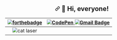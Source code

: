 <div data-target="readme-toc.content" class="Box-body px-5 pb-5">
	<article class="markdown-body entry-content container-lg" itemprop="text"><h1 align="center" dir="auto"><a id="user-content---hi-everyone" class="anchor" aria-hidden="true" href="#--hi-everyone"><svg class="octicon octicon-link" viewBox="0 0 16 16" version="1.1" width="16" height="16" aria-hidden="true"><path fill-rule="evenodd" d="M7.775 3.275a.75.75 0 001.06 1.06l1.25-1.25a2 2 0 112.83 2.83l-2.5 2.5a2 2 0 01-2.83 0 .75.75 0 00-1.06 1.06 3.5 3.5 0 004.95 0l2.5-2.5a3.5 3.5 0 00-4.95-4.95l-1.25 1.25zm-4.69 9.64a2 2 0 010-2.83l2.5-2.5a2 2 0 012.83 0 .75.75 0 001.06-1.06 3.5 3.5 0 00-4.95 0l-2.5 2.5a3.5 3.5 0 004.95 4.95l1.25-1.25a.75.75 0 00-1.06-1.06l-1.25 1.25a2 2 0 01-2.83 0z"></path></svg></a>
		 <g-emoji class="g-emoji" alias="vulcan_salute" fallback-src="https://github.githubassets.com/images/icons/emoji/unicode/1f596.png">🖖</g-emoji> Hi, everyone!</h1>
		<table>
			<thead>
				<tr>
					<th align="center">
						<a href="https://forthebadge.com" rel="nofollow">
							<img src="https://camo.githubusercontent.com/4a5678c90d0e6cfa577175bc2f86e6b1d6539651fb8e94d13219559ea3d790df/68747470733a2f2f666f7274686562616467652e636f6d2f696d616765732f6261646765732f69742d776f726b732d7768792e737667" alt="forthebadge" data-canonical-src="https://forthebadge.com/images/badges/it-works-why.svg" style="max-width: 100%;">
						</a>
					</th>
					<th align="center">
						<a href="https://codepen.io/mabi-mabi-mabi" rel="nofollow">
							<img src="https://camo.githubusercontent.com/9a2d4c67e34d8347850236866caeb38625319689c292a0598cc5abb6c0d84011/68747470733a2f2f696d672e736869656c64732e696f2f62616467652f436f646570656e2d3030303030303f7374796c653d666f722d7468652d6261646765266c6f676f3d636f646570656e266c6f676f436f6c6f723d7768697465266c696e6b3d68747470733a2f2f636f646570656e2e696f2f6d6162692d6d6162692d6d616269" alt="CodePen" data-canonical-src="https://img.shields.io/badge/Codepen-000000?style=for-the-badge&amp;logo=codepen&amp;logoColor=white&amp;link=https://codepen.io/mabi-mabi-mabi" style="max-width: 100%;">
						</a>
						<a href="mailto:duartecostap@gmail.com">
							<img src="https://camo.githubusercontent.com/451b1a8c86f4acc0bedac903291946d5fa6e6056e78860a29e9979b81b65a1d5/68747470733a2f2f696d672e736869656c64732e696f2f62616467652f2d647561727465636f7374617040676d61696c2e636f6d2d6331343433383f7374796c653d666c61742d737175617265266c6f676f3d476d61696c266c6f676f436f6c6f723d7768697465266c696e6b3d6d61696c746f3a647561727465636f7374617040676d61696c2e636f6d" alt="Gmail Badge" data-canonical-src="https://img.shields.io/badge/-duartecostap@gmail.com-c14438?style=flat-square&amp;logo=Gmail&amp;logoColor=white&amp;link=mailto:duartecostap@gmail.com" style="max-width: 100%;">
						</a>
					</th>
				</tr>
			</thead>
			<tbody>
				<tr>
					<td align="center"><animated-image data-catalyst="">
						<a target="_blank" rel="noopener noreferrer" href="https://camo.githubusercontent.com/1a32aa9265adce690d77206030b8b7672cff0729fc031afaabde740cdac4b1e1/68747470733a2f2f692e70696e696d672e636f6d2f6f726967696e616c732f33322f31372f64632f33323137646339636664383134373361626166366535383338343538316466382e676966" data-target="animated-image.originalLink">
							<img src="https://camo.githubusercontent.com/1a32aa9265adce690d77206030b8b7672cff0729fc031afaabde740cdac4b1e1/68747470733a2f2f692e70696e696d672e636f6d2f6f726967696e616c732f33322f31372f64632f33323137646339636664383134373361626166366535383338343538316466382e676966" alt="cat laser" data-canonical-src="https://i.pinimg.com/originals/32/17/dc/3217dc9cfd81473abaf6e58384581df8.gif" style="max-width: 100%; display: inline-block;" data-target="animated-image.originalImage">
						</a>
					<span class="AnimatedImagePlayer" data-target="animated-image.player" hidden="">
						<a data-target="animated-image.replacedLink" class="AnimatedImagePlayer-images" href="https://camo.githubusercontent.com/1a32aa9265adce690d77206030b8b7672cff0729fc031afaabde740cdac4b1e1/68747470733a2f2f692e70696e696d672e636f6d2f6f726967696e616c732f33322f31372f64632f33323137646339636664383134373361626166366535383338343538316466382e676966" target="_blank">
						<span data-target="animated-image.imageContainer">
							<img data-target="animated-image.replacedImage" alt="cat laser" class="AnimatedImagePlayer-animatedImage" src="https://camo.githubusercontent.com/1a32aa9265adce690d77206030b8b7672cff0729fc031afaabde740cdac4b1e1/68747470733a2f2f692e70696e696d672e636f6d2f6f726967696e616c732f33322f31372f64632f33323137646339636664383134373361626166366535383338343538316466382e676966" style="display: block; opacity: 1;">
						<canvas class="AnimatedImagePlayer-stillImage" aria-hidden="true" width="58" height="58"></canvas></span>
						</a>

						<button data-target="animated-image.imageButton" class="AnimatedImagePlayer-images" tabindex="-1" aria-label="Play cat laser"></button>
						<span class="AnimatedImagePlayer-controls" data-target="animated-image.controls">
							<button data-target="animated-image.playButton" class="AnimatedImagePlayer-button" aria-label="Play cat laser">
								<svg aria-hidden="true" focusable="false" class="octicon icon-play" width="16" height="16" viewBox="0 0 16 16" fill="none" xmlns="http://www.w3.org/2000/svg">
								<path d="M4 13.5427V2.45734C4 1.82607 4.69692 1.4435 5.2295 1.78241L13.9394 7.32507C14.4334 7.63943 14.4334 8.36057 13.9394 8.67493L5.2295 14.2176C4.69692 14.5565 4 14.1739 4 13.5427Z">
								</path></svg>
								<svg aria-hidden="true" focusable="false" class="octicon icon-pause" width="16" height="16" viewBox="0 0 16 16" xmlns="http://www.w3.org/2000/svg">
									<rect x="4" y="2" width="3" height="12" rx="1"></rect>
									<rect x="9" y="2" width="3" height="12" rx="1"></rect>
								</svg>
							</button>
							<a data-target="animated-image.openButton" aria-label="Open cat laser in new window" class="AnimatedImagePlayer-button" href="https://camo.githubusercontent.com/1a32aa9265adce690d77206030b8b7672cff0729fc031afaabde740cdac4b1e1/68747470733a2f2f692e70696e696d672e636f6d2f6f726967696e616c732f33322f31372f64632f33323137646339636664383134373361626166366535383338343538316466382e676966" target="_blank">
								<svg aria-hidden="true" class="octicon" xmlns="http://www.w3.org/2000/svg" viewBox="0 0 16 16" width="16" height="16">
									<path fill-rule="evenodd" d="M10.604 1h4.146a.25.25 0 01.25.25v4.146a.25.25 0 01-.427.177L13.03 4.03 9.28 7.78a.75.75 0 01-1.06-1.06l3.75-3.75-1.543-1.543A.25.25 0 0110.604 1zM3.75 2A1.75 1.75 0 002 3.75v8.5c0 .966.784 1.75 1.75 1.75h8.5A1.75 1.75 0 0014 12.25v-3.5a.75.75 0 00-1.5 0v3.5a.25.25 0 01-.25.25h-8.5a.25.25 0 01-.25-.25v-8.5a.25.25 0 01.25-.25h3.5a.75.75 0 000-1.5h-3.5z"></path>
								</svg>
							</a>
						</span>
					</span></animated-image></td>
					<td align="center"><code>I am Mabiá</code> <br>Curious about solving problems and organizing the world around me through technology! <br>Always looking for a new opportunity to learn! I’m currently learning Javascript &amp; technologies around Javascript<g-emoji class="g-emoji" alias="yellow_square" fallback-src="https://github.githubassets.com/images/icons/emoji/unicode/1f7e8.png">🟨</g-emoji> <br><strong>Have you checked out my <a href="https://www.linkedin.com/in/prisciladuarte1993/" rel="nofollow"><img src="https://camo.githubusercontent.com/073a640ba8787e2ca6938150d4bb7e65078db33f927f3fdbdc4eb0c81724a980/68747470733a2f2f696d672e736869656c64732e696f2f62616467652f2d4c696e6b6564496e2d626c75653f7374796c653d666c61742d737175617265266c6f676f3d4c696e6b6564696e266c6f676f436f6c6f723d7768697465266c696e6b3d68747470733a2f2f68747470733a2f2f7777772e6c696e6b6564696e2e636f6d2f696e2f7072697363696c61647561727465313939332f" alt="Linkedin Badge" data-canonical-src="https://img.shields.io/badge/-LinkedIn-blue?style=flat-square&amp;logo=Linkedin&amp;logoColor=white&amp;link=https://https://www.linkedin.com/in/prisciladuarte1993/" style="max-width: 100%;"></a>
						?</strong> <br>I also love cycling, taking care of plants and space travel movies, like: Planet of the Apes and Interstellar <g-emoji class="g-emoji" alias="rocket" fallback-src="https://github.githubassets.com/images/icons/emoji/unicode/1f680.png">🚀</g-emoji></td>
				</tr>
			</tbody>
		</table>
		<h2 align="center" dir="auto"><a id="user-content---technologies" class="anchor" aria-hidden="true" href="#--technologies"><svg class="octicon octicon-link" viewBox="0 0 16 16" version="1.1" width="16" height="16" aria-hidden="true"><path fill-rule="evenodd" d="M7.775 3.275a.75.75 0 001.06 1.06l1.25-1.25a2 2 0 112.83 2.83l-2.5 2.5a2 2 0 01-2.83 0 .75.75 0 00-1.06 1.06 3.5 3.5 0 004.95 0l2.5-2.5a3.5 3.5 0 00-4.95-4.95l-1.25 1.25zm-4.69 9.64a2 2 0 010-2.83l2.5-2.5a2 2 0 012.83 0 .75.75 0 001.06-1.06 3.5 3.5 0 00-4.95 0l-2.5 2.5a3.5 3.5 0 004.95 4.95l1.25-1.25a.75.75 0 00-1.06-1.06l-1.25 1.25a2 2 0 01-2.83 0z"></path></svg></a>
			<g-emoji class="g-emoji" alias="zap" fallback-src="https://github.githubassets.com/images/icons/emoji/unicode/26a1.png">⚡</g-emoji> Technologies</h2>
		<p dir="auto">
			<a href="https://github.com/Gilbertok">
				<img src="https://camo.githubusercontent.com/d600bfc9384f9d8568cbeb46b0569b0c4c13807cbf08331c0f77fd6490c12b8a/68747470733a2f2f696d672e736869656c64732e696f2f62616467652f507974686f6e2d4646443433423f7374796c653d666f722d7468652d6261646765266c6f676f3d707974686f6e266c6f676f436f6c6f723d6461726b677265656e266c696e6b3d68747470733a2f2f6769746875622e636f6d2f6d616269616d61626961" alt="python Badge" data-canonical-src="https://img.shields.io/badge/Python-FFD43B?style=for-the-badge&amp;logo=python&amp;logoColor=darkgreen&amp;link=https://github.com/mabiamabia" style="max-width: 100%;">
			</a>		
			<a href="https://github.com/Gilbertok">
				<img src="https://camo.githubusercontent.com/bc2bc4bd09618d48091430ac8dcc440041a76b8eccc8e3e20c58573919dc76a4/68747470733a2f2f696d672e736869656c64732e696f2f62616467652f48544d4c352d4533344632363f7374796c653d666f722d7468652d6261646765266c6f676f3d68746d6c35266c6f676f436f6c6f723d7768697465266c696e6b3d68747470733a2f2f6769746875622e636f6d2f7072697363696c61647561727465" alt="html Badge" data-canonical-src="https://img.shields.io/badge/HTML5-E34F26?style=for-the-badge&amp;logo=html5&amp;logoColor=white&amp;link=https://github.com/Gilbertok" style="max-width: 100%;">
			</a>
			<a href="https://github.com/Gilbertok">
				<img src="https://camo.githubusercontent.com/4a55ee7f971ef137b32fe04afe1e25a8ebb2c546afad545ad61db06576a181fd/68747470733a2f2f696d672e736869656c64732e696f2f62616467652f435353332d3135373242363f7374796c653d666f722d7468652d6261646765266c6f676f3d63737333266c6f676f436f6c6f723d7768697465266c696e6b3d68747470733a2f2f6769746875622e636f6d2f7072697363696c61647561727465" alt="css Badge" data-canonical-src="https://img.shields.io/badge/CSS3-1572B6?style=for-the-badge&amp;logo=css3&amp;logoColor=white&amp;link=https://github.com/Gilbertok" style="max-width: 100%;">
			</a>
			<a href="https://github.com/Gilbertok">
				<img src="https://camo.githubusercontent.com/d433bb6ed6cf8be77c837c0ceed3f5465083373d766aba7e201f2e0ef3e4156c/68747470733a2f2f696d672e736869656c64732e696f2f62616467652f4a6176615363726970742d3332333333303f7374796c653d666f722d7468652d6261646765266c6f676f3d6a617661736372697074266c6f676f436f6c6f723d463744463145266c696e6b3d68747470733a2f2f6769746875622e636f6d2f7072697363696c61647561727465" alt="javaasccripptt Badge" data-canonical-src="https://img.shields.io/badge/JavaScript-323330?style=for-the-badge&amp;logo=javascript&amp;logoColor=F7DF1E&amp;link=https://github.com/Gilbertok" style="max-width: 100%;">
			</a>
			<a href="https://github.com/Gilbertok">
				<img src="https://camo.githubusercontent.com/ddbdd98b49c343632df65353198ac7af5e94e2a9d5f8508cd2ca34a2f336e889/68747470733a2f2f696d672e736869656c64732e696f2f62616467652f547970655363726970742d3030374143433f7374796c653d666f722d7468652d6261646765266c6f676f3d74797065736372697074266c6f676f436f6c6f723d7768697465266c696e6b3d68747470733a2f2f6769746875622e636f6d2f7072697363696c61647561727465" alt="ttyppeesscrript Badge" data-canonical-src="https://img.shields.io/badge/TypeScript-007ACC?style=for-the-badge&amp;logo=typescript&amp;logoColor=white&amp;link=https://github.com/Gilbertok" style="max-width: 100%;">
			</a>
			<a href="https://github.com/Gilbertok">
				<img src="https://camo.githubusercontent.com/98886ba0da01de9154da6034a95b7ab471f83f25c5e514f2023c7d2cf1f9fc32/68747470733a2f2f696d672e736869656c64732e696f2f62616467652f4a6176612d4544384230303f7374796c653d666f722d7468652d6261646765266c6f676f3d6a617661266c6f676f436f6c6f723d7768697465266c696e6b3d68747470733a2f2f6769746875622e636f6d2f7072697363696c61647561727465" alt="java Badge" data-canonical-src="https://img.shields.io/badge/Java-ED8B00?style=for-the-badge&amp;logo=java&amp;logoColor=white&amp;link=https://github.com/Gilbertok" style="max-width: 100%;">
			</a>
			<a href="https://github.com/Gilbertok">
				<img src="https://camo.githubusercontent.com/e8bedda476b375c82f765034e19cb480dbffc9f10abb5a74b7cd852c2f14836b/68747470733a2f2f696d672e736869656c64732e696f2f62616467652f4d7953514c2d3030303030463f7374796c653d666f722d7468652d6261646765266c6f676f3d6d7973716c266c6f676f436f6c6f723d7768697465266c696e6b3d68747470733a2f2f6769746875622e636f6d2f7072697363696c61647561727465" alt="mmysqqll Badge" data-canonical-src="https://img.shields.io/badge/MySQL-00000F?style=for-the-badge&amp;logo=mysql&amp;logoColor=white&amp;link=https://github.com/Gilbertok" style="max-width: 100%;">
			</a>
			<a href="https://github.com/Gilbertok">
				<img src="https://camo.githubusercontent.com/b798482494131923344311d9c2daa928ee8ffd7f618e61d9a4453c63c1505d1d/68747470733a2f2f696d672e736869656c64732e696f2f62616467652f506f737467726553514c2d3331363139323f7374796c653d666f722d7468652d6261646765266c6f676f3d706f737467726573716c266c6f676f436f6c6f723d7768697465266c696e6b3d68747470733a2f2f6769746875622e636f6d2f7072697363696c61647561727465" alt="possttggres Badge" data-canonical-src="https://img.shields.io/badge/PostgreSQL-316192?style=for-the-badge&amp;logo=postgresql&amp;logoColor=white&amp;link=https://github.com/Gilbertok" style="max-width: 100%;">
			</a>
			<a href="https://github.com/Gilbertok">
				<img src="https://camo.githubusercontent.com/399d984e62de39e6d0137a38f02efb0f8bc0d3ae701f82b45fb0b3bc5d81c10d/68747470733a2f2f696d672e736869656c64732e696f2f62616467652f4e6f64652e6a732d3333393933333f7374796c653d666f722d7468652d6261646765266c6f676f3d6e6f6465646f746a73266c6f676f436f6c6f723d7768697465266c696e6b3d68747470733a2f2f6769746875622e636f6d2f7072697363696c61647561727465" alt="node Badge" data-canonical-src="https://img.shields.io/badge/Node.js-339933?style=for-the-badge&amp;logo=nodedotjs&amp;logoColor=white&amp;link=https://github.com/Gilbertok" style="max-width: 100%;">
			</a>
			<a href="https://github.com/Gilbertok">
				<img src="https://camo.githubusercontent.com/a6616b6cc9894fbca8c6fb1e4eb2e715e81985f315c3ed119bda3f7f0378aa85/68747470733a2f2f696d672e736869656c64732e696f2f62616467652f6e706d2d4342333833373f7374796c653d666f722d7468652d6261646765266c6f676f3d6e706d266c6f676f436f6c6f723d7768697465266c696e6b3d68747470733a2f2f6769746875622e636f6d2f7072697363696c61647561727465" alt="npm Badge" data-canonical-src="https://img.shields.io/badge/npm-CB3837?style=for-the-badge&amp;logo=npm&amp;logoColor=white&amp;link=https://github.com/Gilbertok" style="max-width: 100%;">
			</a>
			<a href="https://github.com/Gilbertok">
				<img src="https://camo.githubusercontent.com/df3e2b13f9b08da9bfa9c78c6127aacf6532ef1c3bba7d2c7b9c3ff86c5271eb/68747470733a2f2f696d672e736869656c64732e696f2f62616467652f416e67756c61722d4444303033313f7374796c653d666f722d7468652d6261646765266c6f676f3d616e67756c6172266c6f676f436f6c6f723d7768697465266c696e6b3d68747470733a2f2f616e67756c61722e696f2f" alt="aaannguulllaar Badge" data-canonical-src="https://img.shields.io/badge/Angular-DD0031?style=for-the-badge&amp;logo=angular&amp;logoColor=white&amp;link=https://angular.io/" style="max-width: 100%;">
			</a>
			<a href="https://github.com/Gilbertok">
				<img src="https://camo.githubusercontent.com/6b701423bc7bf91cc88ae4008758cc765526114527f18605dc7f1626299c1330/68747470733a2f2f696d672e736869656c64732e696f2f62616467652f426f6f7473747261702d3536334437433f7374796c653d666f722d7468652d6261646765266c6f676f3d626f6f747374726170266c6f676f436f6c6f723d7768697465266c696e6b3d68747470733a2f2f6769746875622e636f6d2f7072697363696c61647561727465" alt="bootstraap Badge" data-canonical-src="https://img.shields.io/badge/Bootstrap-563D7C?style=for-the-badge&amp;logo=bootstrap&amp;logoColor=white&amp;link=https://github.com/Gilbertok" style="max-width: 100%;">
			</a>
			<a href="https://github.com/Gilbertok">
				<img src="https://camo.githubusercontent.com/f5761a5dc57ed3c32e54263a45751ab1ecc4782b8ec73a85140c35cb5f1b377f/68747470733a2f2f696d672e736869656c64732e696f2f62616467652f537072696e672d3644423333463f7374796c653d666f722d7468652d6261646765266c6f676f3d737072696e67266c6f676f436f6c6f723d7768697465266c696e6b3d68747470733a2f2f6769746875622e636f6d2f7072697363696c61647561727465" alt="spring Badge" data-canonical-src="https://img.shields.io/badge/Spring-6DB33F?style=for-the-badge&amp;logo=spring&amp;logoColor=white&amp;link=https://github.com/Gilbertok" style="max-width: 100%;">
			</a>
			<a href="https://github.com/Gilbertok">
				<img src="https://camo.githubusercontent.com/2c30fd1f78f1eb29727aefea781d314ddee9f45c233d2674a4d4c37558c5d0ac/68747470733a2f2f696d672e736869656c64732e696f2f62616467652f466c61736b2d3030303030303f7374796c653d666f722d7468652d6261646765266c6f676f3d666c61736b266c6f676f436f6c6f723d7768697465266c696e6b3d68747470733a2f2f6769746875622e636f6d2f7072697363696c61647561727465" alt="flaassk Badge" data-canonical-src="https://img.shields.io/badge/Flask-000000?style=for-the-badge&amp;logo=flask&amp;logoColor=white&amp;link=https://github.com/Gilbertok" style="max-width: 100%;">
			</a>
			<a href="https://github.com/Gilbertok">
				<img src="https://camo.githubusercontent.com/e76083b40ee277e270cfe4b24c70b7f2fb2da4e437c6957148b3af8649c22d05/68747470733a2f2f696d672e736869656c64732e696f2f62616467652f4769742d4630353033323f7374796c653d666f722d7468652d6261646765266c6f676f3d676974266c6f676f436f6c6f723d7768697465266c696e6b3d68747470733a2f2f6769746875622e636f6d2f7072697363696c61647561727465" alt="git Badge" data-canonical-src="https://img.shields.io/badge/Git-F05032?style=for-the-badge&amp;logo=git&amp;logoColor=white&amp;link=https://github.com/Gilbertok" style="max-width: 100%;">
			</a>
			<a href="https://github.com/Gilbertok">
				<img src="https://camo.githubusercontent.com/89d9b0022ceaf56913e86fd2268218478c5407028f6cd88bb3eb9e06e222082f/68747470733a2f2f696d672e736869656c64732e696f2f62616467652f506f73746d616e2d4646364333373f7374796c653d666f722d7468652d6261646765266c6f676f3d506f73746d616e266c6f676f436f6c6f723d7768697465266c696e6b3d68747470733a2f2f6769746875622e636f6d2f7072697363696c61647561727465" alt="posssttmmaann Badge" data-canonical-src="https://img.shields.io/badge/Postman-FF6C37?style=for-the-badge&amp;logo=Postman&amp;logoColor=white&amp;link=https://github.com/Gilbertok" style="max-width: 100%;">
			</a>
			<a href="https://github.com/Gilbertok">
				<img src="https://camo.githubusercontent.com/d7067321849095970aaf34d046f881544fc75e7cfeb6cfc51e81c1ad6cbffc13/68747470733a2f2f696d672e736869656c64732e696f2f62616467652f4865726f6b752d3433303039383f7374796c653d666f722d7468652d6261646765266c6f676f3d6865726f6b75266c6f676f436f6c6f723d7768697465266c696e6b3d68747470733a2f2f6769746875622e636f6d2f7072697363696c61647561727465" alt="heerrokku Badge" data-canonical-src="https://img.shields.io/badge/Heroku-430098?style=for-the-badge&amp;logo=heroku&amp;logoColor=white&amp;link=https://github.com/Gilbertok" style="max-width: 100%;">
			</a>
			<a href="https://github.com/Gilbertok">
				<img src="https://camo.githubusercontent.com/61afd52278f7eee3cc5beef4a3e2c12117ef8e9b1ccb950cd29e05d254908961/68747470733a2f2f696d672e736869656c64732e696f2f62616467652f4e65746c6966792d3030433742373f7374796c653d666f722d7468652d6261646765266c6f676f3d6e65746c696679266c6f676f436f6c6f723d7768697465266c696e6b3d68747470733a2f2f6769746875622e636f6d2f7072697363696c61647561727465" alt="netliffy" data-canonical-src="https://img.shields.io/badge/Netlify-00C7B7?style=for-the-badge&amp;logo=netlify&amp;logoColor=white&amp;link=https://github.com/Gilbertok" style="max-width: 100%;">
			</a>
			<a href="https://github.com/Gilbertok">
				<img src="https://camo.githubusercontent.com/ee8958964b575ae1801e4dca71114a2da09d1f27971f624d8c686bd9765b1434/68747470733a2f2f696d672e736869656c64732e696f2f62616467652f4c696e75782d4643433632343f7374796c653d666f722d7468652d6261646765266c6f676f3d6c696e7578266c6f676f436f6c6f723d626c61636b266c696e6b3d68747470733a2f2f6769746875622e636f6d2f7072697363696c61647561727465" alt="liinnuxx Badge" data-canonical-src="https://img.shields.io/badge/Linux-FCC624?style=for-the-badge&amp;logo=linux&amp;logoColor=black&amp;link=https://github.com/Gilbertok" style="max-width: 100%;"></a>
			<a href="https://github.com/Gilbertok">
				<img src="https://camo.githubusercontent.com/f3ad1d5183a3fc25468564e8a14a6e6ced1f2f16497a27ddc2fe558dcc34b367/68747470733a2f2f696d672e736869656c64732e696f2f62616467652f57696e646f77732d3030373844363f7374796c653d666f722d7468652d6261646765266c6f676f3d77696e646f7773266c6f676f436f6c6f723d7768697465266c696e6b3d68747470733a2f2f6769746875622e636f6d2f7072697363696c61647561727465" alt="wwinndoowwwss Badge" data-canonical-src="https://img.shields.io/badge/Windows-0078D6?style=for-the-badge&amp;logo=windows&amp;logoColor=white&amp;link=https://github.com/Gilbertok" style="max-width: 100%;"></a>
			<a href="https://github.com/Gilbertok">
				<img src="https://camo.githubusercontent.com/5f51c7e57e3d3f01a6441d721c716e07bd41a12c67dcbb08f76cc732f45f4b73/68747470733a2f2f696d672e736869656c64732e696f2f62616467652f56697375616c5f53747564696f5f436f64652d3030373844343f7374796c653d666f722d7468652d6261646765266c6f676f3d76697375616c25323073747564696f253230636f6465266c6f676f436f6c6f723d7768697465266c696e6b3d68747470733a2f2f6769746875622e636f6d2f7072697363696c61647561727465" alt="vvsscooddde Badge" data-canonical-src="https://img.shields.io/badge/Visual_Studio_Code-0078D4?style=for-the-badge&amp;logo=visual%20studio%20code&amp;logoColor=white&amp;link=https://github.com/Gilbertok" style="max-width: 100%;"></a>
			<a href="https://github.com/Gilbertok">
				<img src="https://camo.githubusercontent.com/90c0716faef23862cdfbab012675a162678315aaa0eaba6acc35e73c8f8eb7ab/68747470733a2f2f696d672e736869656c64732e696f2f62616467652f45636c697073652d3243323235353f7374796c653d666f722d7468652d6261646765266c6f676f3d65636c69707365266c6f676f436f6c6f723d7768697465266c696e6b3d68747470733a2f2f6769746875622e636f6d2f7072697363696c61647561727465" alt="ecippse Badge" data-canonical-src="https://img.shields.io/badge/Eclipse-2C2255?style=for-the-badge&amp;logo=eclipse&amp;logoColor=white&amp;link=https://github.com/Gilbertok" style="max-width: 100%;"></a>
			<a href="https://github.com/Gilbertok">
				<img src="https://camo.githubusercontent.com/c93108da4913d8fe57c14809c3eb1979982138263bd150a178e050a4afcc48bd/68747470733a2f2f696d672e736869656c64732e696f2f62616467652f7079636861726d2d3134333f7374796c653d666f722d7468652d6261646765266c6f676f3d7079636861726d266c6f676f436f6c6f723d626c61636b26636f6c6f723d626c61636b266c6162656c436f6c6f723d677265656e266c696e6b3d68747470733a2f2f6769746875622e636f6d2f7072697363696c61647561727465" alt="pycchaarm Badge" data-canonical-src="https://img.shields.io/badge/pycharm-143?style=for-the-badge&amp;logo=pycharm&amp;logoColor=black&amp;color=black&amp;labelColor=green&amp;link=https://github.com/Gilbertok" style="max-width: 100%;"></a>
			<a href="https://github.com/Gilbertok">
				<img src="https://camo.githubusercontent.com/352afe51371e27802e2cb6458efed285759464d1cf4cc57a287be9e912d8b9cf/68747470733a2f2f696d672e736869656c64732e696f2f62616467652f4669676d612d4632344531453f7374796c653d666f722d7468652d6261646765266c6f676f3d6669676d61266c6f676f436f6c6f723d7768697465266c696e6b3d68747470733a2f2f6769746875622e636f6d2f7072697363696c61647561727465" alt="ffigmma Badge" data-canonical-src="https://img.shields.io/badge/Figma-F24E1E?style=for-the-badge&amp;logo=figma&amp;logoColor=white&amp;link=https://github.com/Gilbertok" style="max-width: 100%;">
			</a>
			<a href="https://github.com/Gilbertok">
				<img src="https://camo.githubusercontent.com/3a7371a2f396bea1bf87bce123c97832af7615a6e20badb8e6180470dae1977b/68747470733a2f2f696d672e736869656c64732e696f2f62616467652f457870726573732e6a732d3430344435393f7374796c653d666f722d7468652d6261646765266c696e6b3d68747470733a2f2f6769746875622e636f6d2f7072697363696c61647561727465" alt="express" data-canonical-src="https://img.shields.io/badge/Express.js-404D59?style=for-the-badge&amp;link=https://github.com/Gilbertok" style="max-width: 100%;">
			</a>
			<a href="https://github.com/Gilbertok">
				<img src="https://camo.githubusercontent.com/89938ff1c91df7b3595e0a1ebb3358b00f36c24fb2b52214e767e4f1f1e1074f/68747470733a2f2f696d672e736869656c64732e696f2f62616467652f536173732d4343363639393f7374796c653d666f722d7468652d6261646765266c6f676f3d73617373266c6f676f436f6c6f723d7768697465266c696e6b3d68747470733a2f2f6769746875622e636f6d2f7072697363696c61647561727465" alt="sass" data-canonical-src="https://img.shields.io/badge/Sass-CC6699?style=for-the-badge&amp;logo=sass&amp;logoColor=white&amp;link=https://github.com/Gilbertok" style="max-width: 100%;">
			</a>
			<a href="https://github.com/Gilbertok">
				<img src="https://camo.githubusercontent.com/2885e355d44dcb9c8da975b82267f414c9c5f38b1d51aebd6e791a6a07d9ddeb/68747470733a2f2f696d672e736869656c64732e696f2f62616467652f52656163742d3230323332413f7374796c653d666f722d7468652d6261646765266c6f676f3d7265616374266c6f676f436f6c6f723d363144414642266c696e6b3d68747470733a2f2f6769746875622e636f6d2f7072697363696c61647561727465" alt="react" data-canonical-src="https://img.shields.io/badge/React-20232A?style=for-the-badge&amp;logo=react&amp;logoColor=61DAFB&amp;link=https://github.com/Gilbertok" style="max-width: 100%;">
			</a>
			<a href="https://github.com/Gilbertok">
				<img src="https://camo.githubusercontent.com/6df11a71eded122683556659de98cf442be2a91f51ce062e5d4a4a46bc5fb6b3/68747470733a2f2f696d672e736869656c64732e696f2f62616467652f52656475782d3539334438383f7374796c653d666f722d7468652d6261646765266c6f676f3d7265647578266c6f676f436f6c6f723d7768697465266c696e6b3d68747470733a2f2f6769746875622e636f6d2f7072697363696c61647561727465" alt="redux" data-canonical-src="https://img.shields.io/badge/Redux-593D88?style=for-the-badge&amp;logo=redux&amp;logoColor=white&amp;link=https://github.com/Gilbertok" style="max-width: 100%;">
			</a>
			<a href="https://github.com/Gilbertok">
				<img src="https://camo.githubusercontent.com/c9c7409c19254129d45d308043a5aeb04d62c4e88c035091b30052bcc2aa15ad/68747470733a2f2f696d672e736869656c64732e696f2f62616467652f5961726e2d3243384542423f7374796c653d666f722d7468652d6261646765266c6f676f3d7961726e266c6f676f436f6c6f723d7768697465266c696e6b3d68747470733a2f2f6769746875622e636f6d2f7072697363696c61647561727465" alt="yarn" data-canonical-src="https://img.shields.io/badge/Yarn-2C8EBB?style=for-the-badge&amp;logo=yarn&amp;logoColor=white&amp;link=https://github.com/Gilbertok" style="max-width: 100%;">
			</a>
			<a href="https://github.com/Gilbertok">
				<img src="https://camo.githubusercontent.com/b7f1b7374a545e8b7cf04e8e562259269d2ea32f0e5d93611e151b2c0c2e5cf8/68747470733a2f2f696d672e736869656c64732e696f2f62616467652f6a736f6e2d3545354335433f7374796c653d666f722d7468652d6261646765266c6f676f3d6a736f6e266c6f676f436f6c6f723d7768697465266c696e6b3d68747470733a2f2f6769746875622e636f6d2f7072697363696c61647561727465" alt="saas" data-canonical-src="https://img.shields.io/badge/json-5E5C5C?style=for-the-badge&amp;logo=json&amp;logoColor=white&amp;link=https://github.com/Gilbertok" style="max-width: 100%;">
			</a>
			<a href="https://github.com/Gilbertok">
				<img src="https://camo.githubusercontent.com/829ce7f84eca29820ba7440167e0711b1b569dd4d40b49884ffa55b64dcbea75/68747470733a2f2f696d672e736869656c64732e696f2f62616467652f476f2d3030414444383f7374796c653d666f722d7468652d6261646765266c6f676f3d676f266c6f676f436f6c6f723d7768697465266c696e6b3d68747470733a2f2f6769746875622e636f6d2f7072697363696c61647561727465" alt="go" data-canonical-src="https://img.shields.io/badge/Go-00ADD8?style=for-the-badge&amp;logo=go&amp;logoColor=white&amp;link=https://github.com/Gilbertok" style="max-width: 100%;">
			</a>
		</p>
		<h4 align="center" dir="auto">
			<a id="user-content--sparklesyou-are-welcome-to-share-and-collaborate-on-any-project-in-this-repository-lets-go-togethersparkles" class="anchor" aria-hidden="true" href="#-sparklesyou-are-welcome-to-share-and-collaborate-on-any-project-in-this-repository-lets-go-togethersparkles"><svg class="octicon octicon-link" viewBox="0 0 16 16" version="1.1" width="16" height="16" aria-hidden="true"><path fill-rule="evenodd" d="M7.775 3.275a.75.75 0 001.06 1.06l1.25-1.25a2 2 0 112.83 2.83l-2.5 2.5a2 2 0 01-2.83 0 .75.75 0 00-1.06 1.06 3.5 3.5 0 004.95 0l2.5-2.5a3.5 3.5 0 00-4.95-4.95l-1.25 1.25zm-4.69 9.64a2 2 0 010-2.83l2.5-2.5a2 2 0 012.83 0 .75.75 0 001.06-1.06 3.5 3.5 0 00-4.95 0l-2.5 2.5a3.5 3.5 0 004.95 4.95l1.25-1.25a.75.75 0 00-1.06-1.06l-1.25 1.25a2 2 0 01-2.83 0z"></path></svg></a>
			<g-emoji class="g-emoji" alias="sparkles" fallback-src="https://github.githubassets.com/images/icons/emoji/unicode/2728.png">✨</g-emoji>You are welcome to share and collaborate on any project in this repository! Let's go together!!<g-emoji class="g-emoji" alias="sparkles" fallback-src="https://github.githubassets.com/images/icons/emoji/unicode/2728.png">✨</g-emoji>
		</h4>
	</article>
</div>
